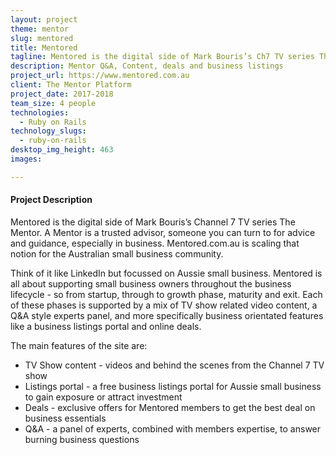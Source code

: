 ```yaml
---
layout: project
theme: mentor
slug: mentored
title: Mentored
tagline: Mentored is the digital side of Mark Bouris’s Ch7 TV series The Mentor.
description: Mentor Q&A, Content, deals and business listings
project_url: https://www.mentored.com.au
client: The Mentor Platform
project_date: 2017-2018
team_size: 4 people
technologies:
  - Ruby on Rails
technology_slugs:
  - ruby-on-rails
desktop_img_height: 463
images:

---
```

#### Project Description

Mentored is the digital side of Mark Bouris’s Channel 7 TV series The Mentor. A Mentor is a trusted advisor, someone you can turn to for advice and guidance, especially in business. Mentored.com.au is scaling that notion for the Australian small business community.

Think of it like LinkedIn but focussed on Aussie small business. Mentored is all about supporting small business owners throughout the business lifecycle - so from startup, through to growth phase, maturity and exit. Each of these phases is supported by a mix of TV show related video content, a Q&A style experts panel, and more specifically business orientated features like a business listings portal and online deals.

The main features of the site are:

* TV Show content - videos and behind the scenes from the Channel 7 TV show
* Listings portal - a free business listings portal for Aussie small business to gain exposure or attract investment
* Deals - exclusive offers for Mentored members to get the best deal on business essentials
* Q&A - a panel of experts, combined with members expertise, to answer burning business questions
